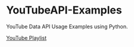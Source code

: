 # YouTubeAPI-Examples
YouTube Data API Usage Examples using Python.

[YouTube Playlist](https://www.youtube.com/playlist?list=PLyb_C2HpOQSBJRh38CTPvsouV4SBpyt_H)
